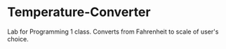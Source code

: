 # Temperature-Converter
Lab for Programming 1 class. Converts from Fahrenheit to scale of user's choice.
